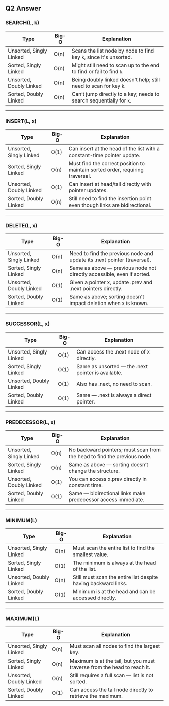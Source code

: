 ## Q2 Answer 

### **SEARCH(L, k)**  
| Type                          | Big-O     | Explanation                                                         |
|-------------------------------|-----------|---------------------------------------------------------------------|
| Unsorted, Singly Linked       | O(n)      | Scans the list node by node to find key `k`, since it's unsorted.   |
| Sorted, Singly Linked         | O(n)      | Might still need to scan up to the end to find or fail to find `k`. |
| Unsorted, Doubly Linked       | O(n)      | Being doubly linked doesn't help; still need to scan for key `k`.   |
| Sorted, Doubly Linked         | O(n)      | Can’t jump directly to a key; needs to search sequentially for `k`. |

---

### **INSERT(L, x)**  
| Type                          | Big-O     | Explanation |
|-------------------------------|-----------|-------------|
| Unsorted, Singly Linked       | O(1)      | Can insert at the head of the list with a constant-time pointer update. |
| Sorted, Singly Linked         | O(n)      | Must find the correct position to maintain sorted order, requiring traversal. |
| Unsorted, Doubly Linked       | O(1)      | Can insert at head/tail directly with pointer updates. |
| Sorted, Doubly Linked         | O(n)      | Still need to find the insertion point even though links are bidirectional. |

---

### **DELETE(L, x)**  
| Type                          | Big-O     | Explanation                                                  |
|-------------------------------|-----------|--------------------------------------------------------------|
| Unsorted, Singly Linked       | O(n)      | Need to find the previous node and update its .next pointer (traversal). |
| Sorted, Singly Linked         | O(n)      | Same as above — previous node not directly accessible, even if sorted. |
| Unsorted, Doubly Linked       | O(1)      | Given a pointer x, update .prev and .next pointers directly. |
| Sorted, Doubly Linked         | O(1)      | Same as above; sorting doesn't impact deletion when x is known. |

---

### **SUCCESSOR(L, x)**  
| Type                          | Big-O     | Explanation |
|-------------------------------|-----------|-------------|
| Unsorted, Singly Linked       | O(1)      | Can access the .next node of x directly. |
| Sorted, Singly Linked         | O(1)      | Same as unsorted — the .next pointer is available. |
| Unsorted, Doubly Linked       | O(1)      | Also has .next, no need to scan. |
| Sorted, Doubly Linked         | O(1)      | Same — .next is always a direct pointer. |

---

### **PREDECESSOR(L, x)**  
| Type                          | Big-O     | Explanation |
|-------------------------------|-----------|-------------|
| Unsorted, Singly Linked       | O(n)      | No backward pointers; must scan from the head to find the previous node. |
| Sorted, Singly Linked         | O(n)      | Same as above — sorting doesn’t change the structure. |
| Unsorted, Doubly Linked       | O(1)      | You can access x.prev directly in constant time. |
| Sorted, Doubly Linked         | O(1)      | Same — bidirectional links make predecessor access immediate. |

---

### **MINIMUM(L)**  
| Type                          | Big-O     | Explanation |
|-------------------------------|-----------|-------------|
| Unsorted, Singly Linked       | O(n)      | Must scan the entire list to find the smallest value. |
| Sorted, Singly Linked         | O(1)      | The minimum is always at the head of the list. |
| Unsorted, Doubly Linked       | O(n)      | Still must scan the entire list despite having backward links. |
| Sorted, Doubly Linked         | O(1)      | Minimum is at the head and can be accessed directly. |

---

### **MAXIMUM(L)**  
| Type                          | Big-O   | Explanation |
|-------------------------------|---------|-------------|
| Unsorted, Singly Linked       | O(n)    | Must scan all nodes to find the largest key. |
| Sorted, Singly Linked         | O(n)    | Maximum is at the tail, but you must traverse from the head to reach it. |
| Unsorted, Doubly Linked       | O(n)    | Still requires a full scan — list is not sorted. |
| Sorted, Doubly Linked         | O(1)    | Can access the tail node directly to retrieve the maximum. |

